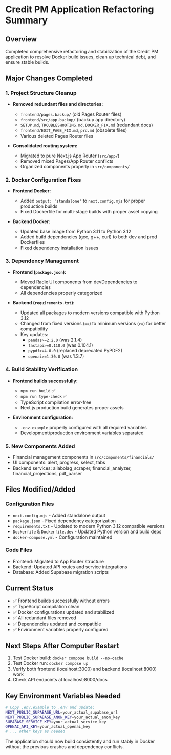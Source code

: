 # Credit PM Application Refactoring Summary

## Overview
Completed comprehensive refactoring and stabilization of the Credit PM application to resolve Docker build issues, clean up technical debt, and ensure stable builds.

## Major Changes Completed

### 1. Project Structure Cleanup
- **Removed redundant files and directories:**
  - `frontend/pages.backup/` (old Pages Router files)
  - `frontend/src/app.backup/` (backup app directory) 
  - `SETUP.md`, `TROUBLESHOOTING.md`, `DOCKER_FIX.md` (redundant docs)
  - `frontend/EDIT_PAGE_FIX.md`, `prd.md` (obsolete files)
  - Various deleted Pages Router files

- **Consolidated routing system:**
  - Migrated to pure Next.js App Router (`src/app/`)
  - Removed mixed Pages/App Router conflicts
  - Organized components properly in `src/components/`

### 2. Docker Configuration Fixes
- **Frontend Docker:**
  - Added `output: 'standalone'` to `next.config.mjs` for proper production builds
  - Fixed Dockerfile for multi-stage builds with proper asset copying

- **Backend Docker:**
  - Updated base image from Python 3.11 to Python 3.12
  - Added build dependencies (gcc, g++, curl) to both dev and prod Dockerfiles
  - Fixed dependency installation issues

### 3. Dependency Management
- **Frontend (`package.json`):**
  - Moved Radix UI components from devDependencies to dependencies
  - All dependencies properly categorized

- **Backend (`requirements.txt`):**
  - Updated all packages to modern versions compatible with Python 3.12
  - Changed from fixed versions (`==`) to minimum versions (`>=`) for better compatibility
  - Key updates:
    - `pandas>=2.2.0` (was 2.1.4)
    - `fastapi>=0.110.0` (was 0.104.1)
    - `pypdf>=4.0.0` (replaced deprecated PyPDF2)
    - `openai>=1.30.0` (was 1.3.7)

### 4. Build Stability Verification
- **Frontend builds successfully:**
  - `npm run build` ✅
  - `npm run type-check` ✅
  - TypeScript compilation error-free
  - Next.js production build generates proper assets

- **Environment configuration:**
  - `.env.example` properly configured with all required variables
  - Development/production environment variables separated

### 5. New Components Added
- Financial management components in `src/components/financials/`
- UI components: alert, progress, select, tabs
- Backend services: allabolag_scraper, financial_analyzer, financial_projections, pdf_parser

## Files Modified/Added

### Configuration Files
- `next.config.mjs` - Added standalone output
- `package.json` - Fixed dependency categorization
- `requirements.txt` - Updated to modern Python 3.12 compatible versions
- `Dockerfile` & `Dockerfile.dev` - Updated Python version and build deps
- `docker-compose.yml` - Configuration maintained

### Code Files
- Frontend: Migrated to App Router structure
- Backend: Updated API routes and service integrations
- Database: Added Supabase migration scripts

## Current Status
- ✅ Frontend builds successfully without errors
- ✅ TypeScript compilation clean
- ✅ Docker configurations updated and stabilized
- ✅ All redundant files removed
- ✅ Dependencies updated and compatible
- ✅ Environment variables properly configured

## Next Steps After Computer Restart
1. Test Docker build: `docker compose build --no-cache`
2. Test Docker run: `docker compose up`
3. Verify both frontend (localhost:3000) and backend (localhost:8000) work
4. Check API endpoints at localhost:8000/docs

## Key Environment Variables Needed
```bash
# Copy .env.example to .env and update:
NEXT_PUBLIC_SUPABASE_URL=your_actual_supabase_url
NEXT_PUBLIC_SUPABASE_ANON_KEY=your_actual_anon_key
SUPABASE_SERVICE_KEY=your_actual_service_key
OPENAI_API_KEY=your_actual_openai_key
# ... other keys as needed
```

The application should now build consistently and run stably in Docker without the previous crashes and dependency conflicts.